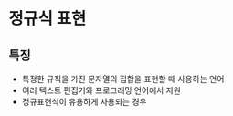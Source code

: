 # 정규식 표현

## 특징

- 특정한 규칙을 가진 문자열의 집합을 표현할 때 사용하는 언어
- 여러 텍스트 편집기와 프로그래밍 언어에서 지원
- 정규표현식이 유용하게 사용되는 경우






